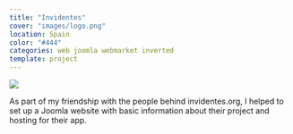 ```yaml
---
title: "Invidentes"
cover: "images/logo.png"
location: Spain
color: "#444"
categories: web joomla webmarket inverted
template: project
---
```


![](/work/invidentes/images/1.png)

As part of my friendship with the people behind invidentes.org, I helped to set up a Joomla website with basic information about their project and hosting for their app.
